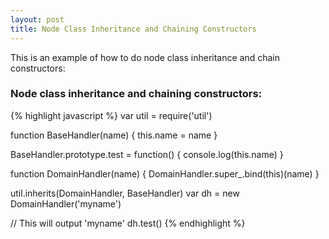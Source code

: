 ```yaml
---
layout: post
title: Node Class Inheritance and Chaining Constructors
---
```


This is an example of how to do node class inheritance and chain constructors:

### Node class inheritance and chaining constructors:
{% highlight javascript %}
var util = require('util')

function BaseHandler(name) {
  this.name = name
}

BaseHandler.prototype.test = function() {
  console.log(this.name)
}

function DomainHandler(name) {
  DomainHandler.super_.bind(this)(name)
}

util.inherits(DomainHandler, BaseHandler)
var dh = new DomainHandler('myname')


// This will output 'myname'
dh.test()
{% endhighlight %}
